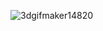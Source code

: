 
  ![3dgifmaker14820](https://github.com/Saurabh-G65/Saurabh-G65/assets/24987210/cf1e8fc0-0a87-4e91-9088-83c54a322482)
